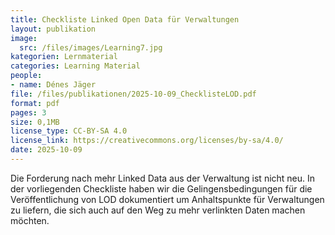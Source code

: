 ```yaml
---
title: Checkliste Linked Open Data für Verwaltungen
layout: publikation
image:
  src: /files/images/Learning7.jpg
kategorien: Lernmaterial 
categories: Learning Material
people:
- name: Dénes Jäger
file: /files/publikationen/2025-10-09_ChecklisteLOD.pdf
format: pdf
pages: 3
size: 0,1MB
license_type: CC-BY-SA 4.0
license_link: https://creativecommons.org/licenses/by-sa/4.0/
date: 2025-10-09
---
```

Die Forderung nach mehr Linked Data aus der Verwaltung ist nicht neu. In der vorliegenden Checkliste haben wir die Gelingensbedingungen für die Veröffentlichung von LOD dokumentiert um Anhaltspunkte für Verwaltungen zu liefern, die sich auch auf den Weg zu mehr verlinkten Daten machen möchten.
